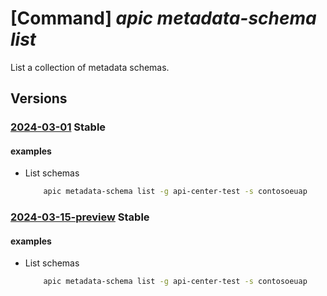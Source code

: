 # [Command] _apic metadata-schema list_

List a collection of metadata schemas.

## Versions

### [2024-03-01](/Resources/mgmt-plane/L3N1YnNjcmlwdGlvbnMve30vcmVzb3VyY2Vncm91cHMve30vcHJvdmlkZXJzL21pY3Jvc29mdC5hcGljZW50ZXIvc2VydmljZXMve30vbWV0YWRhdGFzY2hlbWFz/2024-03-01.xml) **Stable**

<!-- mgmt-plane /subscriptions/{}/resourcegroups/{}/providers/microsoft.apicenter/services/{}/metadataschemas 2024-03-01 -->

#### examples

- List schemas
    ```bash
        apic metadata-schema list -g api-center-test -s contosoeuap
    ```

### [2024-03-15-preview](/Resources/mgmt-plane/L3N1YnNjcmlwdGlvbnMve30vcmVzb3VyY2Vncm91cHMve30vcHJvdmlkZXJzL21pY3Jvc29mdC5hcGljZW50ZXIvc2VydmljZXMve30vbWV0YWRhdGFzY2hlbWFz/2024-03-15-preview.xml) **Stable**

<!-- mgmt-plane /subscriptions/{}/resourcegroups/{}/providers/microsoft.apicenter/services/{}/metadataschemas 2024-03-15-preview -->

#### examples

- List schemas
    ```bash
        apic metadata-schema list -g api-center-test -s contosoeuap
    ```
